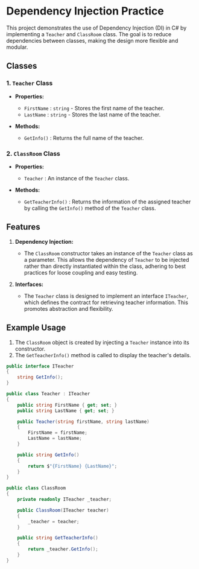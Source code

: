 # Dependency Injection Practice

This project demonstrates the use of Dependency Injection (DI) in C# by implementing a `Teacher` and `ClassRoom` class. The goal is to reduce dependencies between classes, making the design more flexible and modular.

## Classes

### 1. `Teacher` Class
- **Properties:**
  - `FirstName` : `string` - Stores the first name of the teacher.
  - `LastName` : `string` - Stores the last name of the teacher.

- **Methods:**
  - `GetInfo()` : Returns the full name of the teacher.

### 2. `ClassRoom` Class
- **Properties:**
  - `Teacher` : An instance of the `Teacher` class.
  
- **Methods:**
  - `GetTeacherInfo()` : Returns the information of the assigned teacher by calling the `GetInfo()` method of the `Teacher` class.

## Features

1. **Dependency Injection:** 
   - The `ClassRoom` constructor takes an instance of the `Teacher` class as a parameter. This allows the dependency of `Teacher` to be injected rather than directly instantiated within the class, adhering to best practices for loose coupling and easy testing.
   
2. **Interfaces:**
   - The `Teacher` class is designed to implement an interface `ITeacher`, which defines the contract for retrieving teacher information. This promotes abstraction and flexibility.

## Example Usage

1. The `ClassRoom` object is created by injecting a `Teacher` instance into its constructor.
2. The `GetTeacherInfo()` method is called to display the teacher's details.

```csharp
public interface ITeacher
{
    string GetInfo();
}

public class Teacher : ITeacher
{
    public string FirstName { get; set; }
    public string LastName { get; set; }

    public Teacher(string firstName, string lastName)
    {
        FirstName = firstName;
        LastName = lastName;
    }

    public string GetInfo()
    {
        return $"{FirstName} {LastName}";
    }
}

public class ClassRoom
{
    private readonly ITeacher _teacher;

    public ClassRoom(ITeacher teacher)
    {
        _teacher = teacher;
    }

    public string GetTeacherInfo()
    {
        return _teacher.GetInfo();
    }
}

